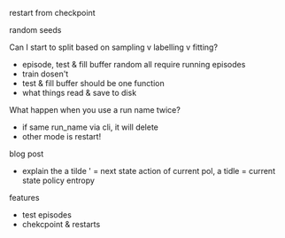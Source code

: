restart from checkpoint
 
random seeds

Can I start to split based on sampling v labelling v fitting?
- episode, test & fill buffer random all require running episodes
- train dosen't
- test & fill buffer should be one function
- what things read & save to disk

What happen when you use a run name twice?
- if same run_name via cli, it will delete
- other mode is restart!

blog post

- explain the a tilde ' = next state action of current pol, a tidle = current state
policy entropy

features
- test episodes
- chekcpoint & restarts
